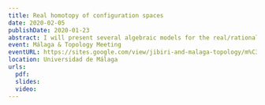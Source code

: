 ```yaml
---
title: Real homotopy of configuration spaces
date: 2020-02-05
publishDate: 2020-01-23
abstract: I will present several algebraic models for the real/rational homotopy types of (ordered) configuration spaces of points and framed points in a manifold. These models can be used to establish real/rational homotopy invariance of configuration spaces under dimensionality and connectivity assumptions. Moreover, the collection of all configuration spaces of a given manifold has the structure of a right module over some version of the little disks operad, and the algebraic models are compatible with this extra structure. The proofs all use ideas from the theory of operads, namely Kontsevich’s proof of the formality of the little disks operad and – for oriented surfaces – Tamarkin’s proof of the formality of the little 2-disks operad. (Based on joint works with Campos, Ducoulombier, Lambrechts, and Willwacher.)
event: Málaga & Topology Meeting
eventURL: https://sites.google.com/view/jibiri-and-malaga-topology/m%C3%A1laga-topology-meeting
location: Universidad de Málaga
urls:
  pdf:
  slides:
  video:
---
```

